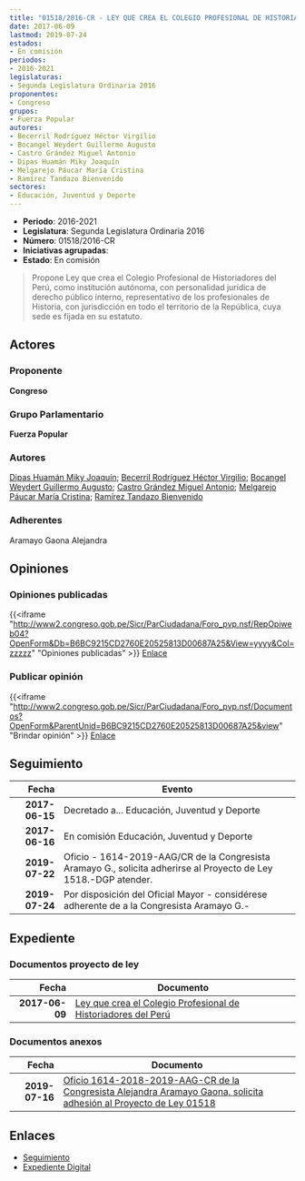 ```yaml
---
title: "01518/2016-CR - LEY QUE CREA EL COLEGIO PROFESIONAL DE HISTORIADORES DEL PERÚ"
date: 2017-06-09
lastmod: 2019-07-24
estados:
- En comisión
periodos:
- 2016-2021
legislaturas:
- Segunda Legislatura Ordinaria 2016
proponentes:
- Congreso
grupos:
- Fuerza Popular
autores:
- Becerril Rodríguez Héctor Virgilio
- Bocangel Weydert Guillermo Augusto
- Castro Grández Miguel Antonio
- Dipas Huamán Miky Joaquín
- Melgarejo Páucar María Cristina
- Ramírez Tandazo Bienvenido
sectores:
- Educación, Juventud y Deporte
---
```

- **Periodo**: 2016-2021
- **Legislatura**: Segunda Legislatura Ordinaria 2016
- **Número**: 01518/2016-CR
- **Iniciativas agrupadas**: 
- **Estado**: En comisión

> Propone Ley que crea el Colegio Profesional de Historiadores del Perú, como institución autónoma, con personalidad jurídica de derecho público interno, representativo de los profesionales de Historia, con jurisdicción en todo el territorio de la República, cuya sede es fijada en su estatuto.


## Actores

### Proponente

**Congreso**

### Grupo Parlamentario

**Fuerza Popular**

### Autores

[Dipas Huamán Miky Joaquín](mailto:mailto:mdipas@congreso.gob.pe); [Becerril Rodríguez Héctor Virgilio](mailto:mailto:hbecerril@congreso.gob.pe); [Bocangel Weydert Guillermo Augusto](mailto:mailto:gbocangel@congreso.gob.pe); [Castro Grández Miguel Antonio](mailto:mailto:macastro@congreso.gob.pe); [Melgarejo Páucar María Cristina](mailto:mailto:mmelgarejo@congreso.gob.pe); [Ramírez Tandazo Bienvenido](mailto:mailto:bramirez@congreso.gob.pe)

### Adherentes

Aramayo Gaona Alejandra

## Opiniones

### Opiniones publicadas

{{<iframe "http://www2.congreso.gob.pe/Sicr/ParCiudadana/Foro_pvp.nsf/RepOpiweb04?OpenForm&Db=B6BC9215CD2760E20525813D00687A25&View=yyyy&Col=zzzzz" "Opiniones publicadas" >}}
[Enlace](http://www2.congreso.gob.pe/Sicr/ParCiudadana/Foro_pvp.nsf/RepOpiweb04?OpenForm&Db=B6BC9215CD2760E20525813D00687A25&View=yyyy&Col=zzzzz)

### Publicar opinión

{{<iframe "http://www2.congreso.gob.pe/Sicr/ParCiudadana/Foro_pvp.nsf/Documentos?OpenForm&ParentUnid=B6BC9215CD2760E20525813D00687A25&view" "Brindar opinión" >}}
[Enlace](http://www2.congreso.gob.pe/Sicr/ParCiudadana/Foro_pvp.nsf/Documentos?OpenForm&ParentUnid=B6BC9215CD2760E20525813D00687A25&view)


## Seguimiento

| Fecha | Evento |
|------:|--------|
| **2017-06-15** | Decretado a... Educación, Juventud y Deporte |
| **2017-06-16** | En comisión Educación, Juventud y Deporte |
| **2019-07-22** | Oficio - 1614-2019-AAG/CR de la Congresista Aramayo G., solicita adherirse al Proyecto de Ley 1518.-DGP atender. |
| **2019-07-24** | Por disposición del Oficial Mayor - considérese adherente de a la Congresista Aramayo G.- |

## Expediente

### Documentos proyecto de ley

| Fecha | Documento |
|------:|-----------|
| **2017-06-09** | [Ley que crea el Colegio Profesional de Historiadores del Perú](http://www.leyes.congreso.gob.pe/Documentos/2016_2021/Proyectos_de_Ley_y_de_Resoluciones_Legislativas/PL0151820170609..pdf) |

### Documentos anexos

| Fecha | Documento |
|------:|-----------|
| **2019-07-16** | [Oficio 1614-2018-2019-AAG-CR de la Congresista Alejandra Aramayo Gaona, solicita adhesión al Proyecto de Ley 01518](http://www.leyes.congreso.gob.pe/Documentos/2016_2021/Oficios/Congresistas/OFICIO-1614-2018-2019-AAG-CR.pdf) |

## Enlaces

- [Seguimiento](http://www2.congreso.gob.pe/Sicr/TraDocEstProc/CLProLey2016.nsf/f7fff46988ca05b1052578e100829cc7/e46b7536b5f57cbc0525813d0066c301?OpenDocument)
- [Expediente Digital](http://www2.congreso.gob.pe/Sicr/TraDocEstProc/Expvirt_2011.nsf/visbusqptramdoc1621/01518?opendocument)

